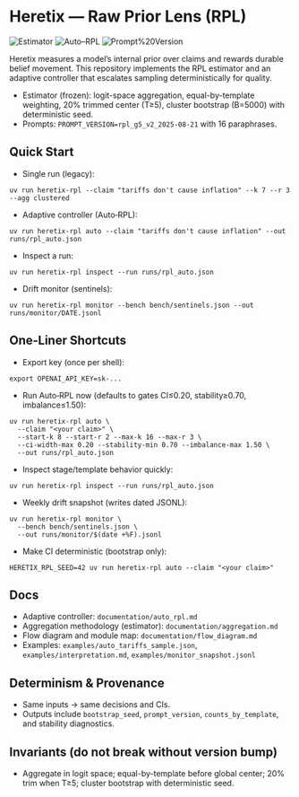 # Heretix — Raw Prior Lens (RPL)

![Estimator](https://img.shields.io/badge/Estimator-Frozen-green)
![Auto–RPL](https://img.shields.io/badge/Auto–RPL-Enabled-blue)
![Prompt%20Version](https://img.shields.io/badge/PROMPT__VERSION-rpl__g5__v2__2025--08--21-purple)

Heretix measures a model’s internal prior over claims and rewards durable belief movement. This repository implements the RPL estimator and an adaptive controller that escalates sampling deterministically for quality.

- Estimator (frozen): logit-space aggregation, equal-by-template weighting, 20% trimmed center (T≥5), cluster bootstrap (B=5000) with deterministic seed.
- Prompts: `PROMPT_VERSION=rpl_g5_v2_2025-08-21` with 16 paraphrases.

## Quick Start

- Single run (legacy):
```
uv run heretix-rpl --claim "tariffs don't cause inflation" --k 7 --r 3 --agg clustered
```

- Adaptive controller (Auto‑RPL):
```
uv run heretix-rpl auto --claim "tariffs don't cause inflation" --out runs/rpl_auto.json
```
- Inspect a run:
```
uv run heretix-rpl inspect --run runs/rpl_auto.json
```
- Drift monitor (sentinels):
```
uv run heretix-rpl monitor --bench bench/sentinels.json --out runs/monitor/DATE.jsonl
```

## One‑Liner Shortcuts

- Export key (once per shell):
```
export OPENAI_API_KEY=sk-...
```

- Run Auto‑RPL now (defaults to gates CI≤0.20, stability≥0.70, imbalance≤1.50):
```
uv run heretix-rpl auto \
  --claim "<your claim>" \
  --start-k 8 --start-r 2 --max-k 16 --max-r 3 \
  --ci-width-max 0.20 --stability-min 0.70 --imbalance-max 1.50 \
  --out runs/rpl_auto.json
```

- Inspect stage/template behavior quickly:
```
uv run heretix-rpl inspect --run runs/rpl_auto.json
```

- Weekly drift snapshot (writes dated JSONL):
```
uv run heretix-rpl monitor \
  --bench bench/sentinels.json \
  --out runs/monitor/$(date +%F).jsonl
```

- Make CI deterministic (bootstrap only):
```
HERETIX_RPL_SEED=42 uv run heretix-rpl auto --claim "<your claim>"
```

## Docs
- Adaptive controller: `documentation/auto_rpl.md`
- Aggregation methodology (estimator): `documentation/aggregation.md`
- Flow diagram and module map: `documentation/flow_diagram.md`
- Examples: `examples/auto_tariffs_sample.json`, `examples/interpretation.md`, `examples/monitor_snapshot.jsonl`

## Determinism & Provenance
- Same inputs → same decisions and CIs.
- Outputs include `bootstrap_seed`, `prompt_version`, `counts_by_template`, and stability diagnostics.

## Invariants (do not break without version bump)
- Aggregate in logit space; equal-by-template before global center; 20% trim when T≥5; cluster bootstrap with deterministic seed.
